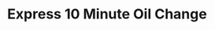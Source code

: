 ---
title: "Express 10 Minute Oil Change"
url: /fort-walton-beach/express-10-minute-oil-change/
shop: car repair
---
